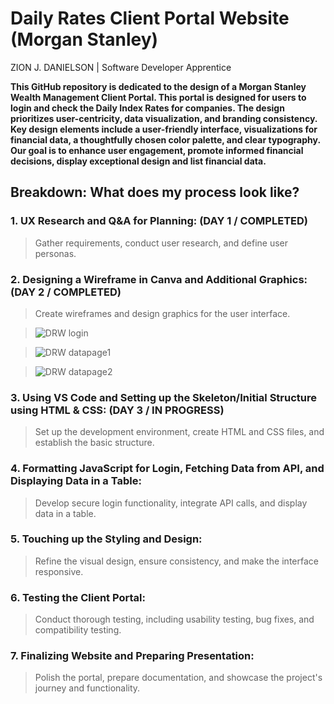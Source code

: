 # **Daily Rates Client Portal Website (Morgan Stanley)**

ZION J. DANIELSON | Software Developer Apprentice

**This GitHub repository is dedicated to the design of a Morgan Stanley Wealth Management Client Portal.
This portal is designed for users to login and check the Daily Index Rates for companies.
The design prioritizes user-centricity, data visualization, and branding consistency.
Key design elements include a user-friendly interface, visualizations for financial data, a thoughtfully chosen color palette, and clear typography.
Our goal is to enhance user engagement, promote informed financial decisions, display exceptional design and list financial data.**

## Breakdown: What does my process look like?

### 1. UX Research and Q&A for Planning: (DAY 1 / COMPLETED)
> Gather requirements, conduct user research, and define user personas.

### 2. Designing a Wireframe in Canva and Additional Graphics: (DAY 2 / COMPLETED)
> Create wireframes and design graphics for the user interface.

> ![DRW login](https://github.com/ZionDanielson/Daily-Rates-Client-Portal-Website/assets/130394915/867ee099-4b67-4d2e-a00d-ebb5ee0f9821)

> ![DRW datapage1](https://github.com/ZionDanielson/Daily-Rates-Client-Portal-Website/assets/130394915/445beb62-a30d-4922-8969-a110260c3216)

> ![DRW datapage2](https://github.com/ZionDanielson/Daily-Rates-Client-Portal-Website/assets/130394915/33b3fd77-424f-41d0-82a5-b8b1f20641cd)

### 3. Using VS Code and Setting up the Skeleton/Initial Structure using HTML & CSS: (DAY 3 / IN PROGRESS)
> Set up the development environment, create HTML and CSS files, and establish the basic structure.

### 4. Formatting JavaScript for Login, Fetching Data from API, and Displaying Data in a Table:
> Develop secure login functionality, integrate API calls, and display data in a table.

### 5. Touching up the Styling and Design:
> Refine the visual design, ensure consistency, and make the interface responsive.

### 6. Testing the Client Portal:
> Conduct thorough testing, including usability testing, bug fixes, and compatibility testing.

### 7. Finalizing Website and Preparing Presentation:
> Polish the portal, prepare documentation, and showcase the project's journey and functionality.





